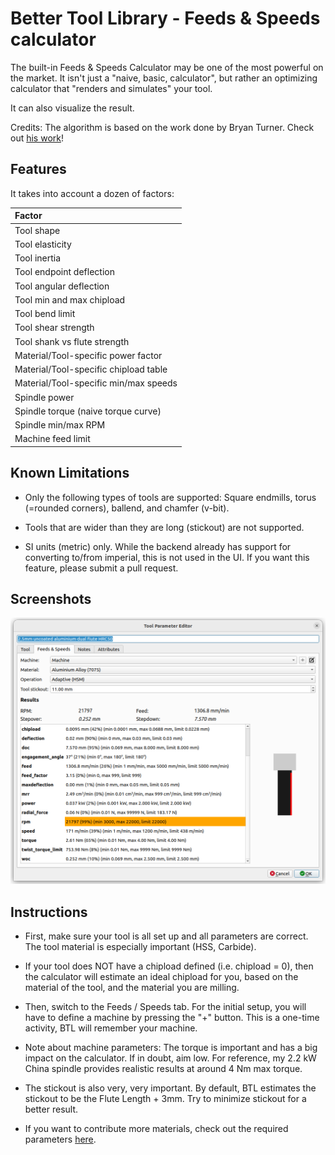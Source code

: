 # Better Tool Library - Feeds & Speeds calculator

The built-in Feeds & Speeds Calculator may be one of the most powerful on the
market. It isn't just a "naive, basic, calculator", but rather an optimizing
calculator that "renders and simulates" your tool.

It can also visualize the result.

Credits: The algorithm is based on the work done by Bryan Turner.
Check out [his work](https://github.com/brturn/feeds-and-speeds)!


## Features

It takes into account a dozen of factors:

| Factor                                     |
| :--                                        |
| Tool shape                                 |
| Tool elasticity                            |
| Tool inertia                               |
| Tool endpoint deflection                   |
| Tool angular deflection                    |
| Tool min and max chipload                  |
| Tool bend limit                            |
| Tool shear strength                        |
| Tool shank vs flute strength               |
| Material/Tool-specific power factor        |
| Material/Tool-specific chipload table      |
| Material/Tool-specific min/max speeds      |
| Spindle power                              |
| Spindle torque (naive torque curve)        |
| Spindle min/max RPM                        |
| Machine feed limit                         |


## Known Limitations

- Only the following types of tools are supported: Square endmills, torus (=rounded corners),
  ballend, and chamfer (v-bit).

- Tools that are wider than they are long (stickout) are not supported.

- SI units (metric) only. While the backend already has support for converting to/from
  imperial, this is not used in the UI. If you want this feature, please submit a pull
  request.


## Screenshots

![Feeds & Speeds](../media/feeds-and-speeds.png)


## Instructions

- First, make sure your tool is all set up and all parameters are correct. The tool
  material is especially important (HSS, Carbide).

- If your tool does NOT have a chipload defined (i.e. chipload = 0), then the calculator
  will estimate an ideal chipload for you, based on the material of the tool,
  and the material you are milling.

- Then, switch to the Feeds / Speeds tab. For the initial setup, you will have to
  define a machine by pressing the "+"  button. This is a one-time activity, BTL
  will remember your machine.

- Note about machine parameters: The torque is important and has a big impact on
  the calculator. If in doubt, aim low. For reference, my 2.2 kW China spindle
  provides realistic results at around 4 Nm max torque.

- The stickout is also very, very important. By default, BTL estimates the stickout
  to be the Flute Length + 3mm. Try to minimize stickout for a better result.

- If you want to contribute more materials, check out the required parameters
  [here](../btl/feeds/material.py).
